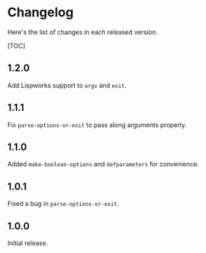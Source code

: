 Changelog
=========

Here's the list of changes in each released version.

[TOC]

1.2.0
-----

Add Lispworks support to `argv` and `exit`.

1.1.1
-----

Fix `parse-options-or-exit` to pass along arguments properly.

1.1.0
-----

Added `make-boolean-options` and `defparameters` for convenience.

1.0.1
-----

Fixed a bug in `parse-options-or-exit`.

1.0.0
-----

Initial release.


